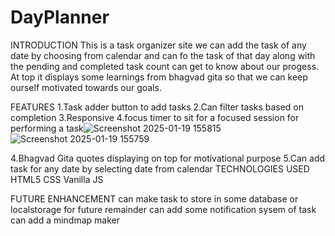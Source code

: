 # DayPlanner

INTRODUCTION
This is a task organizer site we can add the task of any date by choosing from calendar and can fo the task of that day along with the pending and completed task count
can get to know about our progess.
At top it displays some learnings from bhagvad gita so that we can keep ourself motivated towards our goals.


FEATURES
1.Task adder button to add tasks
2.Can filter tasks based on completion
3.Responsive
4.focus timer to sit for a focused session for performing a task![Screenshot 2025-01-19 155815](https://github.com/user-attachments/assets/c2712cd6-5a07-4142-974f-4fa0c6447ff4)
![Screenshot 2025-01-19 155759](https://github.com/user-attachments/assets/35935f81-080e-4f2f-9570-8f9e1620d5da)

4.Bhagvad Gita quotes displaying on top for motivational purpose
5.Can add task for any date by selecting date from calendar
TECHNOLOGIES USED
HTML5
CSS
Vanilla JS




FUTURE ENHANCEMENT
can make task to store in some database or localstorage for future remainder
can add some notification sysem of task
can add a mindmap maker


